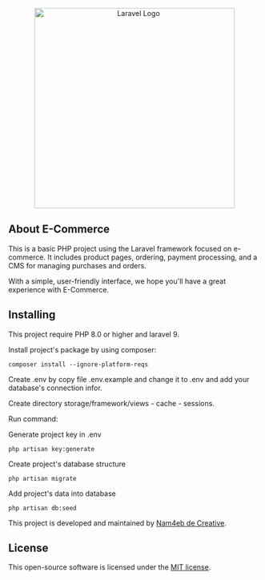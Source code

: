 <p align="center"><a href="https://laravel.com" target="_blank"><img src="https://raw.githubusercontent.com/laravel/art/master/logo-lockup/5%20SVG/2%20CMYK/1%20Full%20Color/laravel-logolockup-cmyk-red.svg" width="400" alt="Laravel Logo"></a></p>

## About E-Commerce

This is a basic PHP project using the Laravel framework focused on e-commerce. It includes product pages, ordering, payment processing, and a CMS for managing purchases and orders. 

With a simple, user-friendly interface, we hope you'll have a great experience with E-Commerce.

## Installing

This project require PHP 8.0 or higher and laravel 9.

Install project's package by using composer:

````
composer install --ignore-platform-reqs
````

Create .env by copy file .env.example and change it to .env and add your database's connection infor.

Create directory storage/framework/views - cache - sessions.

Run command:

Generate project key in .env
````
php artisan key:generate
````

Create project's database structure
````
php artisan migrate
````

Add project's data into database
````
php artisan db:seed
````

This project is developed and maintained by <a href="">Nam4eb de Creative</a>.

## License

This open-source software is licensed under the [MIT license](https://opensource.org/licenses/MIT).
